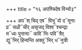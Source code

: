 +++
title = "१६ अपश्चिदेष विभ्वो३"

+++
अप᳓श् चिद् एष᳓ विभु᳓वो द᳓मूनाः  
प्र᳓ सध्री᳓चीर् असृजद् विश्व᳓श्चन्द्राः  
म᳓ध्वः पुनानाः᳓ कवि᳓भिः पवि᳓त्रैर्  
द्यु᳓भिर् हिन्वन्ति अक्तु᳓भिर् ध᳓नुत्रीः
